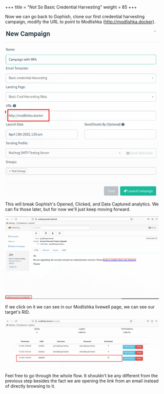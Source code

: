 +++
title = "Not So Basic Credential Harvesting"
weight = 85
+++

Now we can go back to Gophish, clone our first credential harvesting campaign, modify the URL to point to Modlishka (http://modlishka.docker).

![Gophish Campaign with MFA](/static/how-to-phishing/not-so-basic-cred-harvesting-campaign.png)

This will break Gophish's Opened, Clicked, and Data Captured analytics. We can fix those later, but for now we'll just keep moving forward.

![Mailhog MFA Campaign](/static/how-to-phishing/mailhog-mfa-campaign.png)

If we click on it we can see in our Modlishka livewell page, we can see our target's RID.
 
![Modlishka Livewell Gophish RID](/static/how-to-phishing/modlishka-livewell-gophish-rid.png)

Feel free to go through the whole flow. It shouldn't be any different from the previous step besides the fact we are opening the link from an email instead of directly browsing to it.